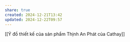 ```yaml
---
share: true
created: 2024-12-21T13:42
updated: 2024-12-22T09:57
---
```

[[Ý đồ thiết kế của sản phẩm Thịnh An Phát của Cathay]]